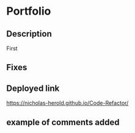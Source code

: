 # Portfolio

## Description
First
## Fixes

## Deployed link
https://nicholas-herold.github.io/Code-Refactor/

## example of comments added